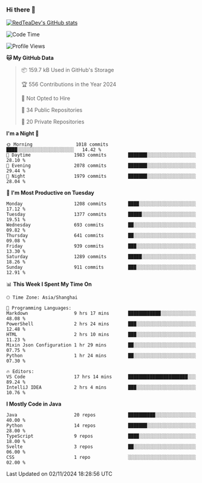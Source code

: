 ### Hi there 👋

<!--
**RedTeaDev/RedTeaDev** is a ✨ _special_ ✨ repository because its `README.md` (this file) appears on your GitHub profile.

Here are some ideas to get you started:

- 🔭 I’m currently working on ...
- 🌱 I’m currently learning ...
- 👯 I’m looking to collaborate on ...
- 🤔 I’m looking for help with ...
- 💬 Ask me about ...
- 📫 How to reach me: ...
- 😄 Pronouns: ...
- ⚡ Fun fact: ...
-->

<!--
[![wakatime](https://wakatime.com/badge/user/6b101ed0-04c0-4490-9283-eb61f2efff96.svg)](https://wakatime.com/@6b101ed0-04c0-4490-9283-eb61f2efff96)
!-->

[![RedTeaDev's GitHub stats](https://github-readme-stats.vercel.app/api?username=RedTeaDev\&include_all_commits=true)](https://github.com/anuraghazra/github-readme-stats)
<!--
[![willianrod's wakatime stats](https://github-readme-stats.vercel.app/api/wakatime?username=RedTeaDev)](https://github.com/anuraghazra/github-readme-stats)
!-->
<!--START_SECTION:waka-->
![Code Time](http://img.shields.io/badge/Code%20Time-2%2C685%20hrs%207%20mins-blue)

![Profile Views](http://img.shields.io/badge/Profile%20Views-0-blue)

**🐱 My GitHub Data** 

> 📦 159.7 kB Used in GitHub's Storage 
 > 
> 🏆 556 Contributions in the Year 2024
 > 
> 🚫 Not Opted to Hire
 > 
> 📜 34 Public Repositories 
 > 
> 🔑 20 Private Repositories 
 > 
**I'm a Night 🦉** 

```text
🌞 Morning                1018 commits        ████░░░░░░░░░░░░░░░░░░░░░   14.42 % 
🌆 Daytime                1983 commits        ███████░░░░░░░░░░░░░░░░░░   28.10 % 
🌃 Evening                2078 commits        ███████░░░░░░░░░░░░░░░░░░   29.44 % 
🌙 Night                  1979 commits        ███████░░░░░░░░░░░░░░░░░░   28.04 % 
```
📅 **I'm Most Productive on Tuesday** 

```text
Monday                   1208 commits        ████░░░░░░░░░░░░░░░░░░░░░   17.12 % 
Tuesday                  1377 commits        █████░░░░░░░░░░░░░░░░░░░░   19.51 % 
Wednesday                693 commits         ██░░░░░░░░░░░░░░░░░░░░░░░   09.82 % 
Thursday                 641 commits         ██░░░░░░░░░░░░░░░░░░░░░░░   09.08 % 
Friday                   939 commits         ███░░░░░░░░░░░░░░░░░░░░░░   13.30 % 
Saturday                 1289 commits        █████░░░░░░░░░░░░░░░░░░░░   18.26 % 
Sunday                   911 commits         ███░░░░░░░░░░░░░░░░░░░░░░   12.91 % 
```


📊 **This Week I Spent My Time On** 

```text
🕑︎ Time Zone: Asia/Shanghai

💬 Programming Languages: 
Markdown                 9 hrs 17 mins       ████████████░░░░░░░░░░░░░   48.08 % 
PowerShell               2 hrs 24 mins       ███░░░░░░░░░░░░░░░░░░░░░░   12.48 % 
HTML                     2 hrs 10 mins       ███░░░░░░░░░░░░░░░░░░░░░░   11.23 % 
Mixin Json Configuration 1 hr 29 mins        ██░░░░░░░░░░░░░░░░░░░░░░░   07.75 % 
Python                   1 hr 24 mins        ██░░░░░░░░░░░░░░░░░░░░░░░   07.30 % 

🔥 Editors: 
VS Code                  17 hrs 14 mins      ██████████████████████░░░   89.24 % 
IntelliJ IDEA            2 hrs 4 mins        ███░░░░░░░░░░░░░░░░░░░░░░   10.76 % 
```

**I Mostly Code in Java** 

```text
Java                     20 repos            ██████████░░░░░░░░░░░░░░░   40.00 % 
Python                   14 repos            ███████░░░░░░░░░░░░░░░░░░   28.00 % 
TypeScript               9 repos             ████░░░░░░░░░░░░░░░░░░░░░   18.00 % 
Svelte                   3 repos             ██░░░░░░░░░░░░░░░░░░░░░░░   06.00 % 
CSS                      1 repo              ░░░░░░░░░░░░░░░░░░░░░░░░░   02.00 % 
```




 Last Updated on 02/11/2024 18:28:56 UTC
<!--END_SECTION:waka-->


